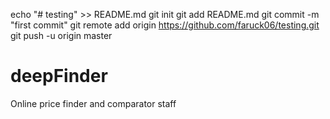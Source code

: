 echo "# testing" >> README.md
git init
git add README.md
git commit -m "first commit"
git remote add origin https://github.com/faruck06/testing.git
git push -u origin master
# deepFinder
Online price finder and comparator
staff
